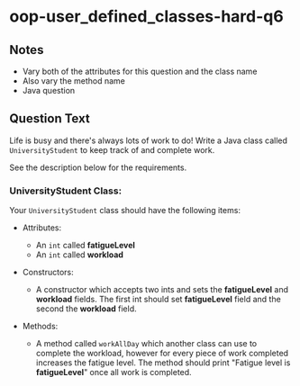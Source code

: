 # oop-user_defined_classes-hard-q6

## Notes

- Vary both of the attributes for this question and the class name
- Also vary the method name
- Java question

## Question Text

Life is busy and there's always lots of work to do! Write a Java class called `UniversityStudent` to keep track of and
complete work.


See the description below for the requirements.

### UniversityStudent Class:

Your `UniversityStudent` class should have the following items:

- Attributes:
    - An `int` called **fatigueLevel**
    - An `int` called **workload**

- Constructors:
    - A constructor which accepts two ints and sets the **fatigueLevel** and **workload** fields. The first int should
      set **fatigueLevel** field and the second the **workload** field.

- Methods:
    - A method called `workAllDay` which another class can use to complete the workload, however for every piece of work
      completed increases the fatigue level. The method should print "Fatigue level is **fatigueLevel**" once all work
      is completed.